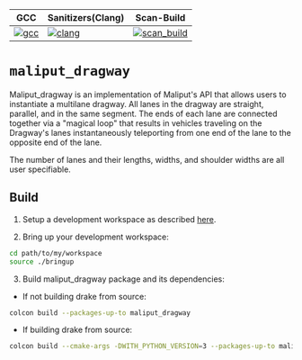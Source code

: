 | GCC | Sanitizers(Clang) | Scan-Build |
| --------- | --------- | -------- |
|[![gcc](https://github.com/ToyotaResearchInstitute/maliput_dragway/actions/workflows/build.yml/badge.svg)](https://github.com/ToyotaResearchInstitute/maliput_dragway/actions/workflows/build.yml) | [![clang](https://github.com/ToyotaResearchInstitute/maliput_dragway/actions/workflows/sanitizers.yml/badge.svg)](https://github.com/ToyotaResearchInstitute/maliput_dragway/actions/workflows/sanitizers.yml) | [![scan_build](https://github.com/ToyotaResearchInstitute/maliput_dragway/actions/workflows/scan_build.yml/badge.svg)](https://github.com/ToyotaResearchInstitute/maliput_dragway/actions/workflows/scan_build.yml) |

# `maliput_dragway`

Maliput_dragway is an implementation of Maliput's API that allows users to instantiate
a multilane dragway.  All lanes in the dragway are straight, parallel, and in
the same segment. The ends of each lane are connected together via a "magical
loop" that results in vehicles traveling on the Dragway's lanes instantaneously
teleporting from one end of the lane to the opposite end of the lane.

The number of lanes and their lengths, widths, and shoulder widths are all user
specifiable.

## Build

1. Setup a development workspace as described [here](https://github.com/ToyotaResearchInstitute/maliput_documentation/blob/main/docs/installation_quickstart.rst).

2. Bring up your development workspace:

```sh
cd path/to/my/workspace
source ./bringup
```

3. Build maliput_dragway package and its dependencies:

  - If not building drake from source:

   ```sh
   colcon build --packages-up-to maliput_dragway
   ```

  - If building drake from source:

   ```sh
   colcon build --cmake-args -DWITH_PYTHON_VERSION=3 --packages-up-to maliput_dragway
   ```
